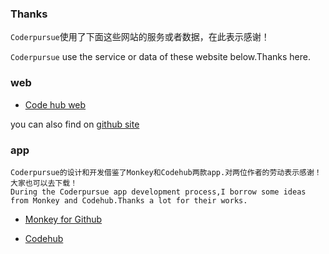 ### Thanks

`Coderpursue`使用了下面这些网站的服务或者数据，在此表示感谢！

`Coderpursue` use the service or data of these website below.Thanks here.

### web

* [Code hub web](http://www.codehub-app.com/)

 you can also find on [github site](https://github.com/thedillonb/CodeHub)


### app

	Coderpursue的设计和开发借鉴了Monkey和Codehub两款app.对两位作者的劳动表示感谢！
	大家也可以去下载！
	During the Coderpursue app development process,I borrow some ideas from Monkey and Codehub.Thanks a lot for their works.
	
  - [Monkey for Github](https://itunes.apple.com/cn/app/monkey-for-github/id1003765407?l=en&mt=8)

  - [Codehub](https://itunes.apple.com/cn/app/codehub-a-client-for-github/id707173885?l=en&mt=8)